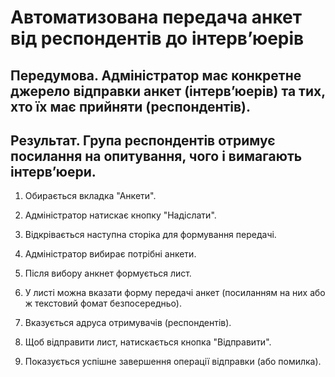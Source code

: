 # Автоматизована передача анкет від респондентів до інтерв’юерів

## Передумова. Адміністратор має конкретне джерело відправки анкет (інтерв’юерів) та тих, хто їх має прийняти (респондентів).

## Результат. Група респондентів отримує посилання на опитування, чого і вимагають інтерв’юери.

1. Обирається вкладка "Анкети".

2. Адміністратор натискає кнопку "Надіслати".

3. Відкрівається наступна сторіка для формування передачі.

4. Адміністратор вибирає потрібні анкети.

5. Після вибору анкнет формується лист.

6. У листі можна вказати форму передачі анкет (посиланням на них або ж текстовий фомат безпосередньо).

7. Вказується адруса отримувачів (респондентів).

6. Щоб відправити лист, натискається кнопка "Відправити".

7. Показується успішне завершення операції відправки (або помилка).
